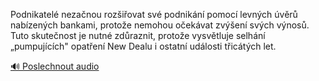 
Podnikatelé nezačnou rozšiřovat své podnikání pomocí levných úvěrů nabízených bankami, protože nemohou očekávat zvýšení svých výnosů. Tuto skutečnost je nutné zdůraznit, protože vysvětluje selhání „pumpujících" opatření New Dealu i ostatní události třicátých let.

[🔊 Poslechnout audio](/data/7-paragraphs/audio/chapter_100/para_001-Podnikatel-nezanou-roziovat-sv-podnikn-pomo.mp3)
